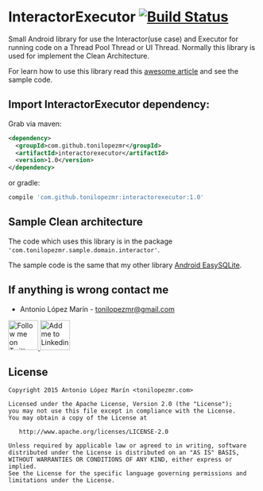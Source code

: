 # InteractorExecutor [![Build Status](https://travis-ci.org/tonilopezmr/InteractorExecutor.svg?branch=master)](https://travis-ci.org/tonilopezmr/InteractorExecutor)
Small Android library for use the Interactor(use case) and Executor for running code on a Thread Pool Thread or UI Thread. Normally this library is used for implement the Clean Architecture.

For learn how to use this library read this [awesome article][2] and see the sample code.

Import InteractorExecutor dependency:
-----------------------------

Grab via maven:

```xml
<dependency>
  <groupId>com.github.tonilopezmr</groupId>
  <artifactId>interactorexecutor</artifactId>
  <version>1.0</version>
</dependency>
```

or gradle:

```gradle
compile 'com.github.tonilopezmr:interactorexecutor:1.0'
````


Sample Clean architecture
-------------------------
The code which uses this library is in the package `'com.tonilopezmr.sample.domain.interactor'`.

The sample code is the same that my other library [Android EasySQLite][1].


If anything is wrong contact me
-------------------------------------------

* Antonio López Marín - <tonilopezmr@gmail.com>

<a href="https://twitter.com/tonilz">
  <img alt="Follow me on Twitter" src="https://cdn3.iconfinder.com/data/icons/free-social-icons/67/twitter_circle_black-128.png" width="60" height="60"/>
</a>
<a href="http://www.linkedin.com/in/tonilopezmr">
  <img alt="Add me to Linkedin" src="https://cdn3.iconfinder.com/data/icons/free-social-icons/67/linkedin_circle_black-128.png" width="60" height="60"/>
</a>


License
-------

    Copyright 2015 Antonio López Marín <tonilopezmr.com>

    Licensed under the Apache License, Version 2.0 (the "License");
    you may not use this file except in compliance with the License.
    You may obtain a copy of the License at

       http://www.apache.org/licenses/LICENSE-2.0

    Unless required by applicable law or agreed to in writing, software
    distributed under the License is distributed on an "AS IS" BASIS,
    WITHOUT WARRANTIES OR CONDITIONS OF ANY KIND, either express or implied.
    See the License for the specific language governing permissions and
    limitations under the License.

[1]: https://github.com/tonilopezmr/Android-EasySQLite
[2]: http://fernandocejas.com/2014/09/03/architecting-android-the-clean-way/
